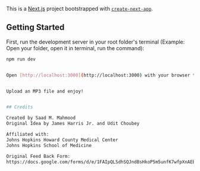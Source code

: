 This is a [Next.js](https://nextjs.org) project bootstrapped with [`create-next-app`](https://nextjs.org/docs/app/api-reference/cli/create-next-app).

## Getting Started

First, run the development server in your root folder's terminal (Example: Open your folder, open it in terminal, run the command):

```bash - install homebrew first, alongside all dependencies if asked
npm run dev


Open [http://localhost:3000](http://localhost:3000) with your browser to see the result.


Upload an MP3 file and enjoy!


## Credits

Created by Saad M. Mahmood
Original Idea by James Harris Jr. and Udit Choubey

Affiliated with:
Johns Hopkins Howard County Medical Center
Johns Hopkins School of Medicine

Original Feed Back Form:
https://docs.google.com/forms/d/e/1FAIpQLSdhSQJndBsHkoP5m5unfK7wfpXnAEbugSdb0Ba3Ua8BuaTUMw/viewform